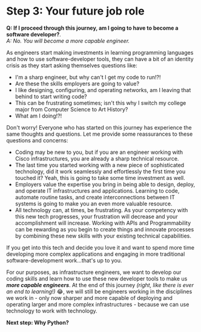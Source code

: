 # Step 3: Your future job role

**Q: If I proceed through this journey, am I going to have to become a software developer?**.<br/>
*A: No. You will become a more capable engineer.*

As engineers start making investments in learning programming languages and how to use software-developer tools, they can have a bit of an identity crisis as they start asking themselves questions like:

* I'm a sharp engineer, but why can't I get my code to run!?!
* Are these the skills employers are going to value?
* I like designing, configuring, and operating networks, am I leaving that behind to start writing code?
* This can be frustrating sometimes; isn't this why I switch my college major from Computer Science to Art History?
* What am I doing!?!

Don't worry! Everyone who has started on this journey has experience the same thoughts and questions. Let me provide some reassurances to these questions and concerns:

* Coding may be new to you, but if you are an engineer working with Cisco infrastructures, you are already a sharp technical resource.
* The last time you started working with a new piece of sophisticated technology, did it work seamlessly and effortlessly the first time you touched it? Yeah, this is going to take some time investment as well.
* Employers value the expertise you bring in being able to design, deploy, and operate IT infrastructures and applications.  Learning to code, automate routine tasks, and create interconnections between IT systems is going to make you an even more valuable resource.
* All technology can, at times, be frustrating. As your competency with this new tech progresses, your frustration will decrease and your accomplishment will increase. Working with APIs and Programmability can be rewarding as you begin to create things and innovate processes by combining these new skills with your existing technical capabilities.

If you get into this tech and decide you love it and want to spend more time developing more complex applications and engaging in more traditional software-development work...that's up to you.

For our purposes, as infrastructure engineers, we want to develop our coding skills and learn how to use these new developer tools to make us _**more capable engineers**_.  At the end of this journey _(right, like there is ever an end to learning!)_ 😂, we will still be engineers working in the disciplines we work in - only now sharper and more capable of deploying and operating larger and more complex infrastructures - because we can use technology to work with technology.

**Next step: Why Python?**
